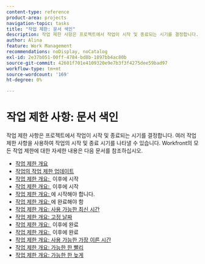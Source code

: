 ```yaml
---
content-type: reference
product-area: projects
navigation-topic: tasks
title: "작업 제한: 문서 색인"
description: 작업 제한 사항은 프로젝트에서 작업이 시작 및 종료되는 시기를 결정합니다. 여러 작업 제한 사항을 사용하여 작업의 시작 및 종료 시기를 나타낼 수 있습니다. Workfront의 모든 작업 제한에 대한 자세한 내용은 다음 문서를 참조하십시오.
author: Alina
feature: Work Management
recommendations: noDisplay, noCatalog
exl-id: 2e37b051-00ff-4784-bd8b-1897bb4ac80b
source-git-commit: 42601f701e4109320e9e7b3f3f4275dee59bad97
workflow-type: tm+mt
source-wordcount: '169'
ht-degree: 0%

---
```


# 작업 제한 사항: 문서 색인

<!-- Audited: 1/2024 -->

작업 제한 사항은 프로젝트에서 작업이 시작 및 종료되는 시기를 결정합니다. 여러 작업 제한 사항을 사용하여 작업의 시작 및 종료 시기를 나타낼 수 있습니다. Workfront의 모든 작업 제한에 대한 자세한 내용은 다음 문서를 참조하십시오.

* [작업 제한 개요](../../../manage-work/tasks/task-constraints/task-constraint-overview.md)
* [작업의 작업 제한 업데이트](../../../manage-work/tasks/task-constraints/update-task-constraint-of-task.md)
* [작업 제한 개요: &#x200B;](../../../manage-work/tasks/task-constraints/start-no-later-than.md) 이후에 시작
* [작업 제한 개요: &#x200B;](../../../manage-work/tasks/task-constraints/start-no-earlier-than.md) 이후에 시작
* [작업 제한 개요: &#x200B;](../../../manage-work/tasks/task-constraints/must-start-on.md)에 시작해야 합니다.
* [작업 제한 개요: &#x200B;](../../../manage-work/tasks/task-constraints/must-finish-on.md)에 완료해야 함
* [작업 제한 개요: 사용 가능한 최신 시간](../../../manage-work/tasks/task-constraints/latest-available-time.md)
* [작업 제한 개요: 고정 날짜](../../../manage-work/tasks/task-constraints/fixed-dates.md)
* [작업 제한 개요: &#x200B;](../../../manage-work/tasks/task-constraints/finish-no-later-than.md) 이후에 완료
* [작업 제한 개요: &#x200B;](../../../manage-work/tasks/task-constraints/finish-no-earlier-than.md) 이후에 완료
* [작업 제한 개요: 사용 가능한 가장 이른 시간](../../../manage-work/tasks/task-constraints/earliest-available-time.md)
* [작업 제한 개요: 가능한 한 빨리](../../../manage-work/tasks/task-constraints/as-soon-as-possible.md)
* [작업 제한 개요: 가능한 한 늦게](../../../manage-work/tasks/task-constraints/as-late-as-possible.md)
